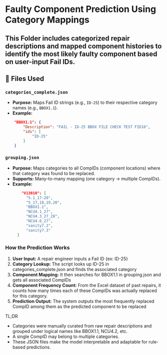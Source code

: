 # Faulty Component Prediction Using Category Mappings

This Folder includes categorized repair descriptions and mapped component histories to identify the **most likely faulty component** based on user-input **Fail IDs**.
---

## 📁 Files Used

### `categories_complete.json`
- **Purpose:** Maps Fail ID strings (e.g., `ID-25`) to their respective category names (e.g., `BBOX1.1`).
- **Example:**
```json
    "BBOX1.1": {
        "Description": "FAIL - ID-25 BBOX FILE CHECK TEST FID16",
        "ids": [
            "ID-25"
        ]
    }
```

### `grouping.json`
- **Purpose:** Maps categories to all CompIDs (component locations) where that category was found to be replaced.
- **Supports:** Many-to-many mapping (one category → multiple CompIDs).
- **Example:**
  ```json
      "V13010": [
        "5.1_17-20",
        "5_17,18,19,20",
        "BBOX1.1",
        "NCU4.1_27",
        "NCU4.3_27_28",
        "NCU4.6_27",
        "sanity7.2",
        "sanity7.3"
    ]
  ```


### How the Prediction Works

1. **User Input:** A repair engineer inputs a Fail ID {ex: ID-25}
2. **Category Lookup:** The script looks up ID-25 in categories_complete.json and finds the associated category
3. **Component Mapping:** It then searches for BBOX1.1 in grouping.json and gets all associated CompIDs
4. **Component Frequency Count:** From the Excel dataset of past repairs, it counts how many times each of these CompIDs was actually replaced for this category.
5. **Prediction Output:** The system outputs the most frequently replaced CompID among them as the predicted component to be replaced

   
TL;DR
- Categories were manually curated from raw repair descriptions and grouped under logical names like BBOX1.1, NCU4.2, etc.
- A single CompID may belong to multiple categories.
- These JSON files make the model interpretable and adaptable for rule-based predictions.

